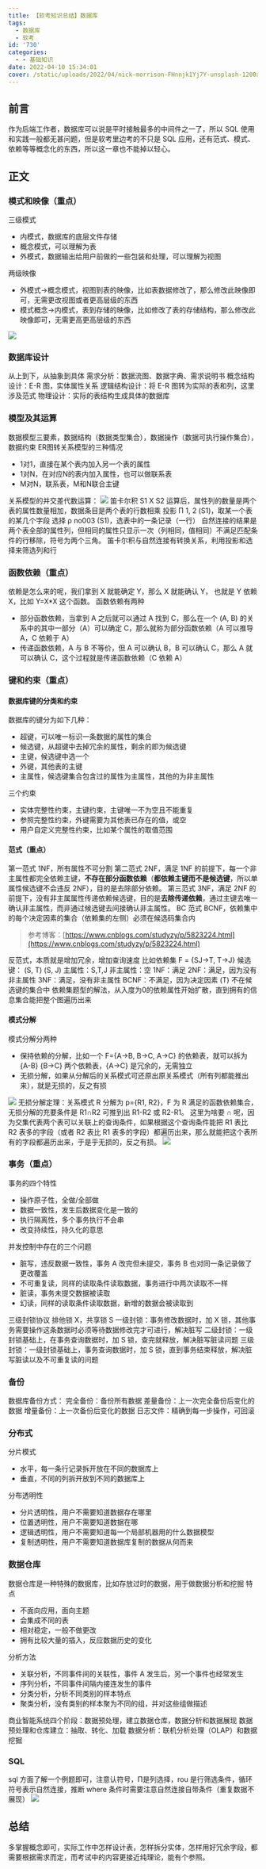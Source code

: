 ```yaml
---
title: 【软考知识总结】数据库
tags:
  - 数据库
  - 软考
id: '730'
categories:
  - - 基础知识
date: 2022-04-10 15:34:01
cover: /static/uploads/2022/04/nick-morrison-FHnnjk1Yj7Y-unsplash-1200x661.jpg
---
```




## 前言

作为后端工作者，数据库可以说是平时接触最多的中间件之一了，所以 SQL 使用和实践一般都无甚问题，但是软考里边考的不只是 SQL 应用，还有范式、模式、依赖等等概念化的东西，所以这一章也不能掉以轻心。

## 正文

### 模式和映像（重点）

三级模式

*   内模式，数据库的底层文件存储
*   概念模式，可以理解为表
*   外模式，数据输出给用户前做的一些包装和处理，可以理解为视图

两级映像

*   外模式->概念模式，视图到表的映像，比如表数据修改了，那么修改此映像即可，无需更改视图或者更高层级的东西
*   模式概念->内模式，表到存储的映像，比如修改了表的存储结构，那么修改此映像即可，无需更高更高层级的东西

[![](/static/uploads/2022/04/wp_editor_md_24213535b989932b0f11869057fc3dff.jpg)](/static/uploads/2022/04/wp_editor_md_24213535b989932b0f11869057fc3dff.jpg)

### 数据库设计

从上到下，从抽象到具体 需求分析：数据流图、数据字典、需求说明书 概念结构设计：E-R 图，实体属性关系 逻辑结构设计：将 E-R 图转为实际的表和列，这里涉及范式 物理设计：实际的表结构生成具体的数据库

### 模型及其运算

数据模型三要素，数据结构（数据类型集合），数据操作（数据可执行操作集合），数据约束 ER图转关系模型的三种情况

*   1对1，直接在某个表内加入另一个表的属性
*   1对N，在对应N的表内加入属性，也可以做联系表
*   M对N，联系表，M和N联合主键

关系模型的并交差代数运算： [![](/static/uploads/2022/04/wp_editor_md_ee9ee68ff22a55c33e194b5ae0c0a7c9.jpg)](/static/uploads/2022/04/wp_editor_md_ee9ee68ff22a55c33e194b5ae0c0a7c9.jpg) 笛卡尔积 S1 X S2 运算后，属性列的数量是两个表的属性数量相加，数据条目是两个表的行数相乘 投影 Π 1, 2 (S1)，取某一个表的某几个字段 选择 ρ no003 (S1)，选表中的一条记录（一行） 自然连接的结果是两个表全部的属性列，但相同的属性只显示一次（列相同，值相同）不满足匹配条件的行移除，符号为两个三角。 笛卡尔积与自然连接有转换关系，利用投影和选择来筛选列和行

### 函数依赖（重点）

依赖是怎么来的呢，我们拿到 X 就能确定 Y，那么 X 就能确认 Y， 也就是 Y 依赖 X，比如 Y=X\*X 这个函数。 函数依赖有两种

*   部分函数依赖，当拿到 A 之后就可以通过 A 找到 C，那么在一个 (A, B) 的关系中的其中一部分（A）可以确定 C，那么就称为部分函数依赖（A 可以推导 A，C 依赖于 A）
*   传递函数依赖，A 与 B 不等价，但 A 可以确认 B，B 可以确认 C，那么 A 就可以确认 C，这个过程就是传递函数依赖（C 依赖 A）

### 键和约束（重点）

#### 数据库键的分类和约束

数据库的键分为如下几种：

*   超键，可以唯一标识一条数据的属性的集合
*   候选键，从超键中去掉冗余的属性，剩余的即为候选键
*   主键，候选键中选一个
*   外键，其他表的主键
*   主属性，候选键集合包含过的属性为主属性，其他的为非主属性

三个约束

*   实体完整性约束，主键约束，主键唯一不为空且不能重复
*   参照完整性约束，外键需要为其他表已存在的值，或空
*   用户自定义完整性约束，比如某个属性的取值范围

#### 范式（重点）

第一范式 1NF，所有属性不可分割 第二范式 2NF，满足 1NF 的前提下，每一个非主属性都完全依赖主键，**不存在部分函数依赖**（**都依赖主键而不是候选键**，所以单属性候选键不会违反 2NF），目的是去除部分依赖。 第三范式 3NF，满足 2NF 的前提下，没有非主属属性传递依赖候选键，目的是**去除传递依赖**，通过主键去唯一确认非主属性，而非通过候选键去间接确认非主属性。 BC 范式 BCNF，依赖集中的每个决定因素的集合（依赖集的左侧）必须在候选码集合内

> 参考博客：[https://www.cnblogs.com/studyzy/p/5823224.html](https://www.cnblogs.com/studyzy/p/5823224.html)

反范式，本质就是增加冗余，增加查询速度 比如依赖集 F = {SJ->T, T->J} 候选键： (S, T) (S, J) 主属性：S,T,J 非主属性：空 1NF：满足 2NF：满足，因为没有非主属性 3NF：满足，没有非主属性 BCNF：不满足，因为决定因素 (T) 不在候选键的集合中 依赖集题型的解法，从入度为0的依赖属性开始扩散，直到拥有的信息集合能把整个图遍历出来

#### 模式分解

模式分解分两种

*   保持依赖的分解，比如一个 F={A->B, B->C, A->C} 的依赖表，就可以拆为 {A-B} {B->C} 两个依赖表，{A->C} 是冗余的，无需独立
*   无损分解，如果从分解后的关系模式可还原出原关系模式（所有列都能推出来），就是无损的，反之有损

[![](/static/uploads/2022/04/wp_editor_md_64fad68760721808a95e16ded6720128.jpg)](/static/uploads/2022/04/wp_editor_md_64fad68760721808a95e16ded6720128.jpg) 无损分解定理：关系模式 R 分解为 p={R1, R2}，F 为 R 满足的函数依赖集合，无损分解的充要条件是 R1∩R2 可推到出 R1-R2 或 R2-R1。 这里为啥要 ∩ 呢，因为交集代表两个表可以关联上的查询条件，如果根据这个查询条件能把 R1 表比 R2 表多的字段（或者 R2 表比 R1 表多的字段）都遍历出来，那么就能把这个表所有的字段都遍历出来，于是乎无损的，反之有损。 [![](/static/uploads/2022/04/wp_editor_md_30f8b763072ea62d368039a98af4876d.jpg)](/static/uploads/2022/04/wp_editor_md_30f8b763072ea62d368039a98af4876d.jpg)

### 事务（重点）

事务的四个特性

*   操作原子性，全做/全部做
*   数据一致性，发生后数据变化是一致的
*   执行隔离性，多个事务执行不会串
*   改变持续性，持久化的意思

并发控制中存在的三个问题

*   脏写，违反数据一致性，事务 A 改完但未提交，事务 B 也对同一条记录做了更改覆盖
*   不可重复读，同样的读取条件读取数据，事务进行中两次读取不一样
*   脏读，事务未提交数据被读取
*   幻读，同样的读取条件读取数据，新增的数据会被读取到

三级封锁协议 排他锁 X，共享锁 S 一级封锁：事务修改数据时，加 X 锁，其他事务需要操作这条数据时必须等待数据修改完才可进行，解决脏写 二级封锁：一级封锁基础上，在事务查询数据时，加 S 锁，查完就释放，解决脏写脏读问题 三级封锁：一级封锁基础上，事务查询数据时，加 S 锁，直到事务结束释放，解决脏写脏读以及不可重复读的问题

### 备份

数据库备份方式： 完全备份：备份所有数据 差量备份：上一次完全备份后变化的数据 增量备份：上一次备份后变化的数据 日志文件：精确到每一步操作，可回滚

### 分布式

分片模式

*   水平，每一条行记录拆开放在不同的数据库上
*   垂直，不同的列拆开放到不同的数据库上

分布透明性

*   分片透明性，用户不需要知道数据存在哪里
*   位置透明性，用户不需要知道数据在哪
*   逻辑透明性，用户不需要知道每一个局部机器用的什么数据模型
*   复制透明性，用户不需要知道数据库复制的数据从何而来

### 数据仓库

数据仓库是一种特殊的数据库，比如存放过时的数据，用于做数据分析和挖掘 特点

*   不面向应用，面向主题
*   会集成不同的表
*   相对稳定，一般不做更改
*   拥有比较大量的插入，反应数据历史的变化

分析方法

*   关联分析，不同事件间的关联性，事件 A 发生后，另一个事件也经常发生
*   序列分析，不同事件间隔内接连发生的事件
*   分类分析，分析不同类别的样本特点
*   聚类分析，没有类别的样本聚为不同的组，并对这些组做描述

商业智能系统四个阶段：数据预处理，建立数据仓库，数据分析和数据展现 数据预处理和仓库建立：抽取、转化、加载 数据分析：联机分析处理（OLAP）和数据挖掘

### SQL

sql 方面了解一个例题即可，注意认符号，Π是列选择，rou 是行筛选条件，循环符号表示自然连接，推断 where 条件时需要注意自然连接自带条件（重复数据不展现） [![](/static/uploads/2022/04/wp_editor_md_bff3697cbccfb363b7ef5ec93b692228.jpg)](/static/uploads/2022/04/wp_editor_md_bff3697cbccfb363b7ef5ec93b692228.jpg)

## 总结

多掌握概念即可，实际工作中怎样设计表，怎样拆分实体，怎样用好冗余字段，都需要根据需求而定，而考试中的内容更接近纯理论，能有个参照。
